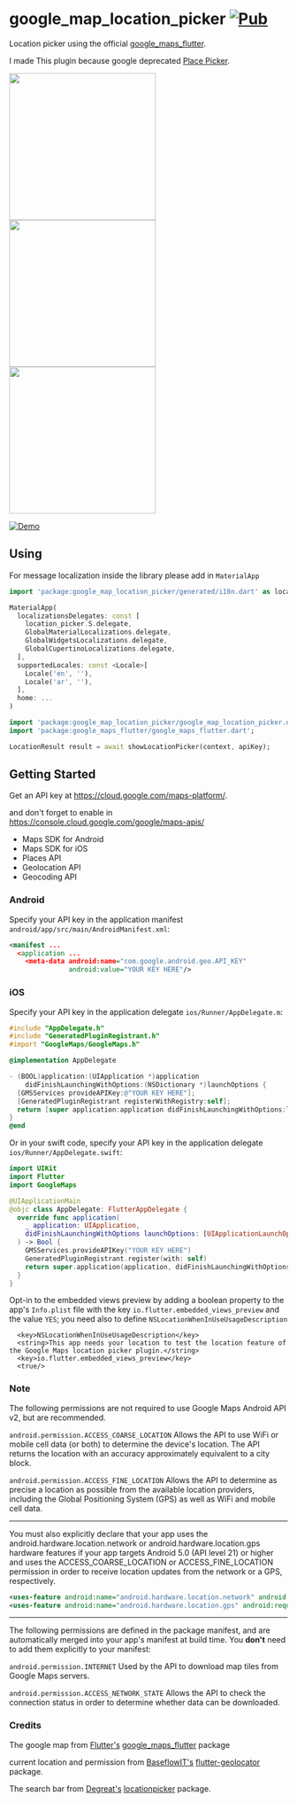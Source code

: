 # google_map_location_picker [![Pub](https://img.shields.io/pub/v/google_map_location_picker.svg)](https://pub.dev/packages/google_map_location_picker)

Location picker using the official [google_maps_flutter](https://pub.dev/packages/google_maps_flutter).

I made This plugin because google deprecated [Place Picker](https://developers.google.com/places/android-sdk/placepicker). 

<p>
  <img src="https://raw.githubusercontent.com/humazed/google_map_location_picker/master/art/location_picker.gif" width=265/>
  <img src="https://raw.githubusercontent.com/humazed/google_map_location_picker/master/art/Screenshot_1.png" width=265 />
  <img src="https://raw.githubusercontent.com/humazed/google_map_location_picker/master/art/Screenshot_2.png" width=265 />
</p>

[![Demo](https://raw.githubusercontent.com/humazed/google_map_location_picker/master/art/ios_demo.png?raw=true)](https://www.youtube.com/watch?v=Ev1tqijch1o)


## Using

For message localization inside the library please add in `MaterialApp`

```dart
import 'package:google_map_location_picker/generated/i18n.dart' as location_picker;

MaterialApp(
  localizationsDelegates: const [
    location_picker.S.delegate,
    GlobalMaterialLocalizations.delegate,
    GlobalWidgetsLocalizations.delegate,
    GlobalCupertinoLocalizations.delegate,
  ],
  supportedLocales: const <Locale>[
    Locale('en', ''),
    Locale('ar', ''),
  ],
  home: ...
)
```


```dart
import 'package:google_map_location_picker/google_map_location_picker.dart';
import 'package:google_maps_flutter/google_maps_flutter.dart';

LocationResult result = await showLocationPicker(context, apiKey);
```

## Getting Started

Get an API key at <https://cloud.google.com/maps-platform/>.

and don't forget to enable in <https://console.cloud.google.com/google/maps-apis/>
- Maps SDK for Android
- Maps SDK for iOS
- Places API
- Geolocation API
- Geocoding API

### Android

Specify your API key in the application manifest `android/app/src/main/AndroidManifest.xml`:

```xml
<manifest ...
  <application ...
    <meta-data android:name="com.google.android.geo.API_KEY"
               android:value="YOUR KEY HERE"/>
```

### iOS

Specify your API key in the application delegate `ios/Runner/AppDelegate.m`:

```objectivec
#include "AppDelegate.h"
#include "GeneratedPluginRegistrant.h"
#import "GoogleMaps/GoogleMaps.h"

@implementation AppDelegate

- (BOOL)application:(UIApplication *)application
    didFinishLaunchingWithOptions:(NSDictionary *)launchOptions {
  [GMSServices provideAPIKey:@"YOUR KEY HERE"];
  [GeneratedPluginRegistrant registerWithRegistry:self];
  return [super application:application didFinishLaunchingWithOptions:launchOptions];
}
@end
```

Or in your swift code, specify your API key in the application delegate `ios/Runner/AppDelegate.swift`:

```swift
import UIKit
import Flutter
import GoogleMaps

@UIApplicationMain
@objc class AppDelegate: FlutterAppDelegate {
  override func application(
    _ application: UIApplication,
    didFinishLaunchingWithOptions launchOptions: [UIApplicationLaunchOptionsKey: Any]?
  ) -> Bool {
    GMSServices.provideAPIKey("YOUR KEY HERE")
    GeneratedPluginRegistrant.register(with: self)
    return super.application(application, didFinishLaunchingWithOptions: launchOptions)
  }
}
```
Opt-in to the embedded views preview by adding a boolean property to the app's `Info.plist` file
with the key `io.flutter.embedded_views_preview` and the value `YES`; you need also to define `NSLocationWhenInUseUsageDescription`

```
  <key>NSLocationWhenInUseUsageDescription</key>
  <string>This app needs your location to test the location feature of the Google Maps location picker plugin.</string>
  <key>io.flutter.embedded_views_preview</key>
  <true/>
```

### Note
The following permissions are not required to use Google Maps Android API v2, but are recommended.

`android.permission.ACCESS_COARSE_LOCATION` Allows the API to use WiFi or mobile cell data (or both) to determine the device's location. The API returns the location with an accuracy approximately equivalent to a city block.

`android.permission.ACCESS_FINE_LOCATION` Allows the API to determine as precise a location as possible from the available location providers, including the Global Positioning System (GPS) as well as WiFi and mobile cell data.

---
You must also explicitly declare that your app uses the android.hardware.location.network or android.hardware.location.gps hardware features if your app targets Android 5.0 (API level 21) or higher and uses the ACCESS_COARSE_LOCATION or ACCESS_FINE_LOCATION permission in order to receive location updates from the network or a GPS, respectively.

```xml
<uses-feature android:name="android.hardware.location.network" android:required="false" />
<uses-feature android:name="android.hardware.location.gps" android:required="false"  />
```

---
The following permissions are defined in the package manifest, and are automatically merged into your app's manifest at build time. You **don't** need to add them explicitly to your manifest:

`android.permission.INTERNET` Used by the API to download map tiles from Google Maps servers.

`android.permission.ACCESS_NETWORK_STATE` Allows the API to check the connection status in order to determine whether data can be downloaded.


### Credits

The google map from [Flutter's](https://github.com/flutter) [google_maps_flutter](https://pub.dev/packages/google_maps_flutter) package

current location and permission from [BaseflowIT's](https://github.com/BaseflowIT) [flutter-geolocator](https://github.com/baseflowit/flutter-geolocator) package.

The search bar from [Degreat's](https://github.com/blackmann) [locationpicker](https://github.com/blackmann/locationpicker) package.

